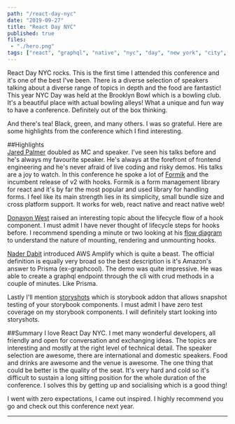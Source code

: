 ```yaml
---
path: "/react-day-nyc"
date: "2019-09-27"
title: "React Day NYC"
published: true
files:
 - "./hero.png"
tags: ["react", "graphql", "native", "nyc", "day", "new york", "city", "conference", "reactjunkie"]
---
```


React Day NYC rocks. This is the first time I attended this conference and it's one of the best I've been. There is 
a diverse selection of speakers talking about a diverse range of topics in depth and the food are fantastic! This  year
NYC Day was held at the Brooklyn Bowl which is a bowling club. It's a beautiful place with actual bowling alleys!
What a unique and fun way to have a conference. Definitely out of the box thinking.

And there's tea! Black, green, and many others. I was so grateful. Here are some highlights from the conference which
I find interesting. 


##Highlights  
[Jared Palmer](https://github.com/jaredpalmer) doubled as MC and speaker. I've seen his talks before and he's
always my favourite speaker. He's always at the forefront of frontend engineering and he's never afraid of live coding
and risky demos. His talks are a joy to watch. In this conference he spoke a lot of [Formik](https://jaredpalmer.com/formik/)
and the incumbent release of v2 with hooks. Formik is a form management library for react and it's by far the most 
popular and used library for handling forms. I feel like its main strength lies in its simplicity,
small bundle size and cross platform support. It works for web, react native and react native web!

[Donavon West](https://github.com/donavon/hook-flow/blob/master/README.md) raised an interesting topic about the 
lifecycle flow of a hook component. I must admit I have never thought of lifecycle steps for hooks before. I recommend
spending a minute or two looking at his [flow diagram](https://github.com/donavon/hook-flow/blob/master/README.md) to
understand the nature of mounting, rendering and unmounting hooks.

[Nader Dabit](https://twitter.com/dabit3) introduced AWS Amplify which is quite a beast. The official
definition is equally very broad so the best description is it's Amazon's answer to Prisma (ex-graphcool). The demo
was quite impressive. He was able to create a graphql endpoint through the cli with crud methods in a couple of minutes.
Like Prisma.

Lastly I'll mention [storyshots](https://storybook.js.org/docs/testing/structural-testing/#using-storyshots) which is 
storybook addon that allows snapshot testing of your storybook components. I must admit I have zero test coverage on
my storybook components. I will definitely start looking into storyshots.

##Summary
I love React Day NYC. I met many wonderful developers, all friendly and open for conversation and exchanging ideas. The
topics are interesting and mostly at the right level of technical detail. The speaker selection are awesome, there are
international and domestic speakers. Food and drinks are awesome and the venue is awesome. The one thing that could be
better is the quality of the seat. It's very hard and cold so it's difficult to sustain a long sitting position for the
whole duration of the conference. I solves this by getting up and socialising which is a good thing!

I went with zero expectations, I came out inspired. I highly recommend you go and check out this conference next year.

---------------------------------------------------------------------------------------
